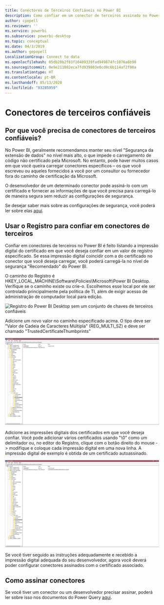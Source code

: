 ```yaml
---
title: Conectores de Terceiros Confiáveis no Power BI
description: Como confiar em um conector de terceiros assinado no Power BI
author: cpopell
ms.reviewer: ''
ms.service: powerbi
ms.subservice: powerbi-desktop
ms.topic: conceptual
ms.date: 04/3/2019
ms.author: gepopell
LocalizationGroup: Connect to data
ms.openlocfilehash: 05db20b2f83f10409339fad949874fc1076a6b98
ms.sourcegitcommit: 0e9e211082eca7fd939803e0cd9c6b114af2f90a
ms.translationtype: HT
ms.contentlocale: pt-BR
ms.lasthandoff: 05/13/2020
ms.locfileid: "83285959"
---
```

# <a name="trusted-third-party-connectors"></a>Conectores de terceiros confiáveis

## <a name="why-do-you-need-trusted-third-party-connectors"></a>Por que você precisa de conectores de terceiros confiáveis?

No Power BI, geralmente recomendamos manter seu nível "Segurança da extensão de dados" no nível mais alto, o que impede o carregamento de código não certificado pela Microsoft. No entanto, pode haver muitos casos em que você queira carregar conectores específicos – os que você escreveu ou aqueles fornecidos a você por um consultor ou fornecedor fora do caminho de certificação da Microsoft.

O desenvolvedor de um determinado conector pode assiná-lo com um certificado e fornecer as informações de que você precisa para carregá-lo de maneira segura sem reduzir as configurações de segurança.

Se desejar saber mais sobre as configurações de segurança, você poderá ler sobre elas [aqui](https://docs.microsoft.com/power-bi/desktop-connector-extensibility).

## <a name="using-the-registry-to-trust-third-party-connectors"></a>Usar o Registro para confiar em conectores de terceiros

Confiar em conectores de terceiros no Power BI é feito listando a impressão digital do certificado em que você deseja confiar em um valor de registro especificado. Se essa impressão digital coincidir com a do certificado no conector que você deseja carregar, você poderá carregá-la no nível de segurança "Recomendado" do Power BI. 

O caminho do Registro é HKEY_LOCAL_MACHINE\Software\Policies\Microsoft\Power BI Desktop. Verifique se o caminho existe ou crie-o. Escolhemos esse local por ele ser controlado principalmente pela política de TI, além de exigir acesso de administração de computador local para edição. 

![Registro do Power BI Desktop sem um conjunto de chaves de terceiros confiáveis](media/desktop-trusted-third-party-connectors/desktoptrustedthird1.png)

Adicione um novo valor no caminho especificado acima. O tipo deve ser "Valor de Cadeia de Caracteres Múltipla" (REG_MULTI_SZ) e deve ser chamado "TrustedCertificateThumbprints" 

![O Registro do Power BI Desktop com uma entrada para conectores de terceiros confiáveis, mas sem chaves](media/desktop-trusted-third-party-connectors/desktoptrustedthird2.png)

Adicione as impressões digitais dos certificados em que você deseja confiar. Você pode adicionar vários certificados usando "\0" como um delimitador ou, no editor do Registro, clique com o botão direito do mouse -> modifique e coloque cada impressão digital em uma nova linha. A impressão digital de exemplo é obtida de um certificado autoassinado. 

 ![O Registro do Power BI Desktop com um conjunto de chaves de terceiros confiáveis](media/desktop-trusted-third-party-connectors/desktoptrustedthird3.png)

Se você tiver seguido as instruções adequadamente e recebido a impressão digital adequada do seu desenvolvedor, agora você deverá poder configurar conectores assinados com o certificado associado.

## <a name="how-to-sign-connectors"></a>Como assinar conectores

Se você tiver um conector ou um desenvolvedor precisar assinar, poderá ler sobre isso nos documentos do Power Query [aqui](https://docs.microsoft.com/power-query/handlingconnectorsigning).
